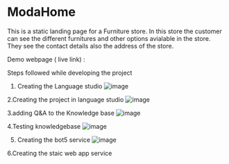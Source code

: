 # ModaHome

This is a static landing page for a Furniture store.
In this store the customer can see the different furnitures and other options avialable in the store.
They see the contact details also the address of the store.

Demo webpage ( live link) : 


Steps followed while developing the project

1. Creating the Language studio
![image](https://github.com/Durgaprasad5204/ModaHome/assets/155614802/5d7333f9-1fcb-4f4b-8afa-0e660994c94f)

2.Creating the project in language studio
![image](https://github.com/Durgaprasad5204/ModaHome/assets/155614802/f9680415-160b-409e-a15a-8f41cb3ba9f2)

3.adding Q&A to the Knowledge base
![image](https://github.com/Durgaprasad5204/ModaHome/assets/155614802/255ddf91-d7eb-4728-b34c-14a47ea19bab)

4.Testing knowledgebase
![image](https://github.com/Durgaprasad5204/ModaHome/assets/155614802/85511375-8c06-442a-8de3-e41aa10ec4b2)

5. Creating the bot5 service
![image](https://github.com/Durgaprasad5204/ModaHome/assets/155614802/5862d15c-475b-4067-b3c5-b90e23da6981)

6.Creating the staic web app service
